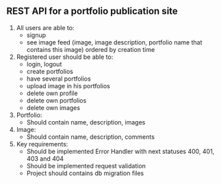 ## REST API for a portfolio publication site

1. All users are able to:
   * signup
   * see image feed (image, image description, portfolio name that contains this image) ordered by creation time
2. Registered user should be able to:
   * login, logout
   * create portfolios
   * have several portfolios
   * upload image in his portfolios
   * delete own profile
   * delete own portfolios
   * delete own images
3. Portfolio:
    * Should contain name, description, images
4. Image:
    * Should contain name, description, comments
5. Key requirements:
    * Should be implemented Error Handler with next statuses 400,
      401, 403 and 404
    * Should be implemented request validation
    * Project should contains db migration files